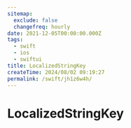 ```yaml
---
sitemap:
  exclude: false
  changefreq: hourly
date: 2021-12-05T00:00:00.000Z
tags:
  - swift
  - ios
  - swiftui
title: LocalizedStringKey
createTime: 2024/08/02 09:19:27
permalink: /swift/jh1z6w4h/
---
```


# LocalizedStringKey

